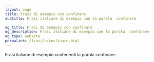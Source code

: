 ```yaml
---
layout: page
title: Frasi di esempio con confinare 
subtitle: Frasi italiane di esempio con la parola  confinare

og_title: Frasi di esempio con confinare 
og_description: Frasi italiane di esempio con la parola  confinare
og_type: website
permalink: /frasi/c/confinare.html
---
```


Frasi italiane di esempio contenenti la parola confinare:


